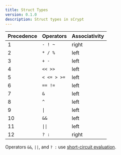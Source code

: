 ```yaml
---
title: Struct Types
version: 0.1.0
description: Struct types in sCrypt
---
```


|**Precedence**|**Operators**|**Associativity**|
|---|---|---|
|1|`- ! ~`|right|
|2|`* / %`|left|
|3|`+ -`|left|
|4|`<< >>`|left|
|5|`< <= > >=`|left|
|6|`== !=`|left|
|7|`&`|left|
|8|`^`|left|
|9|`\|`|left|
|10|`&&`|left|
|11|`\|\|`|left|
|12|`? :`|right|

Operators `&&`, `||`, and `? :` use [short-circuit evaluation](https://en.wikipedia.org/wiki/Short-circuit_evaluation).
